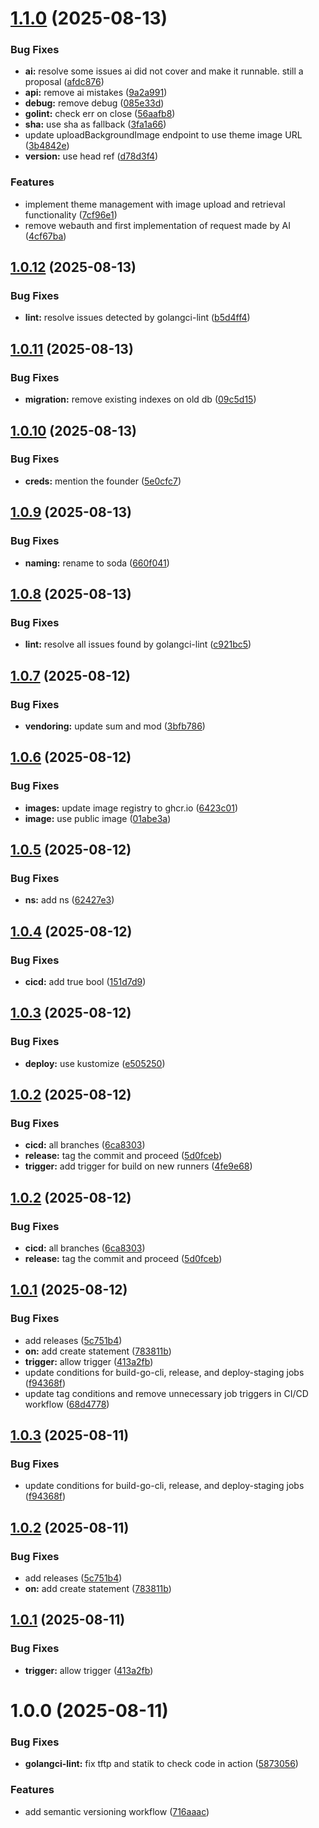 # [1.1.0](https://github.com/lba-soultec/go-via/compare/v1.0.12...v1.1.0) (2025-08-13)


### Bug Fixes

* **ai:** resolve some issues ai did not cover and make it runnable. still a proposal ([afdc876](https://github.com/lba-soultec/go-via/commit/afdc87641338a1f3b188244ab0ea76b7f6ab6000))
* **api:** remove ai mistakes ([9a2a991](https://github.com/lba-soultec/go-via/commit/9a2a9918252cdae9694aac5e448aa508f6cb55b8))
* **debug:** remove debug ([085e33d](https://github.com/lba-soultec/go-via/commit/085e33d891961b2d06c321c41881f119667fe7c5))
* **golint:** check err on close ([56aafb8](https://github.com/lba-soultec/go-via/commit/56aafb8ae2315ac384acc0a2258e5b8cc91a476e))
* **sha:** use sha as fallback ([3fa1a66](https://github.com/lba-soultec/go-via/commit/3fa1a66ad07aa369bcd2241d5be365894b759909))
* update uploadBackgroundImage endpoint to use theme image URL ([3b4842e](https://github.com/lba-soultec/go-via/commit/3b4842e46410fa5c850f6526f5adfc60f8b6f8d0))
* **version:** use head ref ([d78d3f4](https://github.com/lba-soultec/go-via/commit/d78d3f4007199280f8a3e75d23814f0c569407e0))


### Features

* implement theme management with image upload and retrieval functionality ([7cf96e1](https://github.com/lba-soultec/go-via/commit/7cf96e10d9dd08c823b2edb4d7cc8d94e75c021d))
* remove webauth and first implementation of request made by AI ([4cf67ba](https://github.com/lba-soultec/go-via/commit/4cf67ba5b17b4647ea8b9ffdedd4fc06c588decd))

## [1.0.12](https://github.com/lba-soultec/go-via/compare/v1.0.11...v1.0.12) (2025-08-13)


### Bug Fixes

* **lint:** resolve issues detected by golangci-lint ([b5d4ff4](https://github.com/lba-soultec/go-via/commit/b5d4ff4d0a5a28974a06c32131dbed163e2471a3))

## [1.0.11](https://github.com/lba-soultec/go-via/compare/v1.0.10...v1.0.11) (2025-08-13)


### Bug Fixes

* **migration:** remove existing indexes on old db ([09c5d15](https://github.com/lba-soultec/go-via/commit/09c5d15ccc9f63dfa9ac2050d3adc9b2dad0bb14))

## [1.0.10](https://github.com/lba-soultec/go-via/compare/v1.0.9...v1.0.10) (2025-08-13)


### Bug Fixes

* **creds:** mention the founder ([5e0cfc7](https://github.com/lba-soultec/go-via/commit/5e0cfc7eebe0ceef160f9f064a888d3e7ac8e8b0))

## [1.0.9](https://github.com/lba-soultec/go-via/compare/v1.0.8...v1.0.9) (2025-08-13)


### Bug Fixes

* **naming:** rename to soda ([660f041](https://github.com/lba-soultec/go-via/commit/660f0415d28b0a1c742459f3cb8d3fc74fb2027d))

## [1.0.8](https://github.com/lba-soultec/go-via/compare/v1.0.7...v1.0.8) (2025-08-13)


### Bug Fixes

* **lint:** resolve all issues found by golangci-lint ([c921bc5](https://github.com/lba-soultec/go-via/commit/c921bc5dd7d50c8eaebb3facbe5c80f8e2d140ab))

## [1.0.7](https://github.com/lba-soultec/go-via/compare/v1.0.6...v1.0.7) (2025-08-12)


### Bug Fixes

* **vendoring:** update sum and mod ([3bfb786](https://github.com/lba-soultec/go-via/commit/3bfb786cfca569ba34ce04a4f9a0f5085fb9461d))

## [1.0.6](https://github.com/lba-soultec/go-via/compare/v1.0.5...v1.0.6) (2025-08-12)


### Bug Fixes

* **images:** update image registry to ghcr.io ([6423c01](https://github.com/lba-soultec/go-via/commit/6423c018c79b3dd53d2e60f793742d9c6a6bf71e))
* **image:** use public image ([01abe3a](https://github.com/lba-soultec/go-via/commit/01abe3a775f7657d43c23890ecff50a19528ce73))

## [1.0.5](https://github.com/lba-soultec/go-via/compare/v1.0.4...v1.0.5) (2025-08-12)


### Bug Fixes

* **ns:** add ns ([62427e3](https://github.com/lba-soultec/go-via/commit/62427e3d9d6d618cfefaa0cc023ab5769bc42918))

## [1.0.4](https://github.com/lba-soultec/go-via/compare/v1.0.3...v1.0.4) (2025-08-12)


### Bug Fixes

* **cicd:** add true bool ([151d7d9](https://github.com/lba-soultec/go-via/commit/151d7d9098a09b777802510dc5f1d5a8473fd7a3))

## [1.0.3](https://github.com/lba-soultec/go-via/compare/v1.0.2...v1.0.3) (2025-08-12)


### Bug Fixes

* **deploy:** use kustomize ([e505250](https://github.com/lba-soultec/go-via/commit/e50525012afddacb78a68792ef4c79ce23f53330))

## [1.0.2](https://github.com/lba-soultec/go-via/compare/v1.0.1...v1.0.2) (2025-08-12)


### Bug Fixes

* **cicd:** all branches ([6ca8303](https://github.com/lba-soultec/go-via/commit/6ca83033e9e7dd973c7999b6a7d6a7d4d0314fc5))
* **release:** tag the commit and proceed ([5d0fceb](https://github.com/lba-soultec/go-via/commit/5d0fcebb406997f187f61aaaa871f0dabeb70d66))
* **trigger:** add trigger for build on new runners ([4fe9e68](https://github.com/lba-soultec/go-via/commit/4fe9e68d620cc2bc0734ba06d5ba59d0c5ed6fb8))

## [1.0.2](https://github.com/lba-soultec/go-via/compare/v1.0.1...v1.0.2) (2025-08-12)


### Bug Fixes

* **cicd:** all branches ([6ca8303](https://github.com/lba-soultec/go-via/commit/6ca83033e9e7dd973c7999b6a7d6a7d4d0314fc5))
* **release:** tag the commit and proceed ([5d0fceb](https://github.com/lba-soultec/go-via/commit/5d0fcebb406997f187f61aaaa871f0dabeb70d66))

## [1.0.1](https://github.com/lba-soultec/go-via/compare/v1.0.0...v1.0.1) (2025-08-12)


### Bug Fixes

* add releases ([5c751b4](https://github.com/lba-soultec/go-via/commit/5c751b4ecbc6f216fe313ff7eac1f97ddf3adce9))
* **on:** add create statement ([783811b](https://github.com/lba-soultec/go-via/commit/783811b6beb7e461d1cb11f2c09cadd5e3d02aa6))
* **trigger:** allow trigger ([413a2fb](https://github.com/lba-soultec/go-via/commit/413a2fbe50633f05f166db04dc1d151a57b7b0aa))
* update conditions for build-go-cli, release, and deploy-staging jobs ([f94368f](https://github.com/lba-soultec/go-via/commit/f94368fb1119815c99fafb2aa91f01f32b7eee1a))
* update tag conditions and remove unnecessary job triggers in CI/CD workflow ([68d4778](https://github.com/lba-soultec/go-via/commit/68d4778565aed3a06221efe90effa53e015a99b8))

## [1.0.3](https://github.com/lba-soultec/go-via/compare/v1.0.2...v1.0.3) (2025-08-11)


### Bug Fixes

* update conditions for build-go-cli, release, and deploy-staging jobs ([f94368f](https://github.com/lba-soultec/go-via/commit/f94368fb1119815c99fafb2aa91f01f32b7eee1a))

## [1.0.2](https://github.com/lba-soultec/go-via/compare/v1.0.1...v1.0.2) (2025-08-11)


### Bug Fixes

* add releases ([5c751b4](https://github.com/lba-soultec/go-via/commit/5c751b4ecbc6f216fe313ff7eac1f97ddf3adce9))
* **on:** add create statement ([783811b](https://github.com/lba-soultec/go-via/commit/783811b6beb7e461d1cb11f2c09cadd5e3d02aa6))

## [1.0.1](https://github.com/lba-soultec/go-via/compare/v1.0.0...v1.0.1) (2025-08-11)


### Bug Fixes

* **trigger:** allow trigger ([413a2fb](https://github.com/lba-soultec/go-via/commit/413a2fbe50633f05f166db04dc1d151a57b7b0aa))

# 1.0.0 (2025-08-11)


### Bug Fixes

* **golangci-lint:** fix tftp and statik to check code in action ([5873056](https://github.com/lba-soultec/go-via/commit/58730567e0821c47fdb77092c33eba5b7be8ee6e))


### Features

* add semantic versioning workflow ([716aaac](https://github.com/lba-soultec/go-via/commit/716aaac2bfabc69153801c25c805cec33c909b83))
